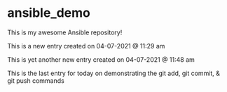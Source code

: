 # ansible_demo

This is my awesome Ansible repository!

This is a new entry created on 04-07-2021 @ 11:29 am

This is yet another new entry created on 04-07-2021 @ 11:48 am

This is the last entry for today on demonstrating the git add, git commit, & git push commands
